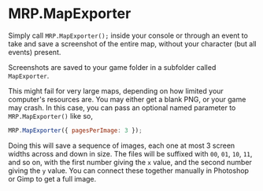 # MRP.MapExporter

Simply call `MRP.MapExporter();` inside your console or through an event to
take and save a screenshot of the entire map, without your character (but all
events) present.

Screenshots are saved to your game folder in a subfolder called `MapExporter`.

This might fail for very large maps, depending on how limited your computer's
resources are. You may either get a blank PNG, or your game may crash. In this
case, you can pass an optional named parameter to `MRP.MapExporter()` like so,

```js
MRP.MapExporter({ pagesPerImage: 3 });
```

Doing this will save a sequence of images, each one at most 3 screen widths
across and down in size. The files will be suffixed with `00`, `01`, `10`,
`11`, and so on, with the first number giving the `x` value, and the second
number giving the `y` value. You can connect these together manually in
Photoshop or Gimp to get a full image.
